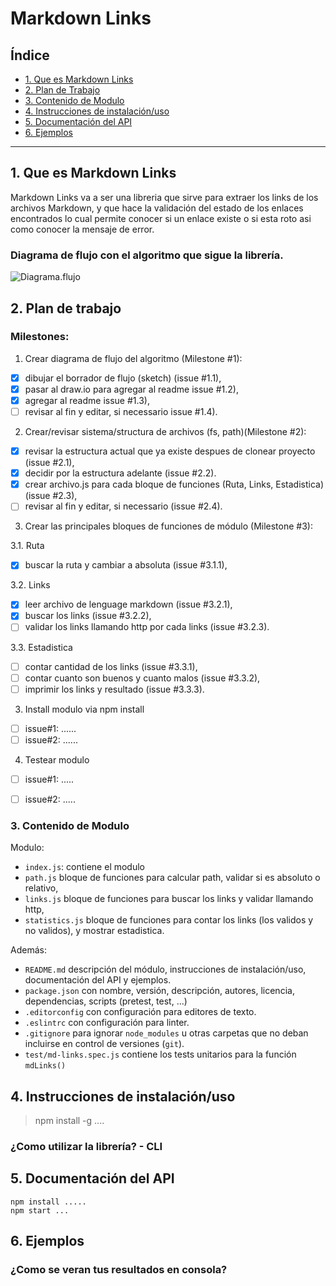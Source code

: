 # Markdown Links

## Índice

* [1. Que es Markdown Links](#1-que-es-markdown-links)
* [2. Plan de Trabajo](#2-plan-de-trabajo)
* [3. Contenido de Modulo](#3-contenido-de-modulo)
* [4. Instrucciones de instalación/uso](#4-instrucciones-de-instalacion/uso)
* [5. Documentación del API](#5-documentacion-del-api)
* [6. Ejemplos](#6-ejemplos)

***

## 1. Que es Markdown Links

Markdown Links va a ser una libreria que sirve para extraer los links de los archivos Markdown, y que hace la validación del estado de los enlaces encontrados lo cual permite conocer si un enlace existe o si esta roto asi como conocer la mensaje de error.

### Diagrama de flujo con el algoritmo que sigue la librería.

![Diagrama.flujo](images/MD-Links(2).jpg)

## 2. Plan de trabajo

### Milestones:

1. Crear diagrama de flujo del algoritmo (Milestone #1):
* [x] dibujar el borrador de flujo (sketch) (issue #1.1),
* [x] pasar al draw.io para agregar al readme issue #1.2),
* [x] agregar al readme issue #1.3),
* [ ] revisar al fin y editar, si necessario issue #1.4).

2. Crear/revisar sistema/structura de archivos (fs, path)(Milestone #2):  
  
  * [x] revisar la estructura actual que ya existe despues de clonear proyecto (issue #2.1),
  * [x] decidir por la estructura adelante (issue #2.2).
  * [x] crear archivo.js para cada bloque de funciones (Ruta, Links, Estadistica) (issue #2.3),
  * [ ] revisar al fin y editar, si necessario (issue #2.4).

3. Crear las principales bloques de funciones de módulo (Milestone #3):

3.1. Ruta
* [x] buscar la ruta y cambiar a absoluta (issue #3.1.1),

3.2. Links
* [x] leer archivo de lenguage markdown (issue #3.2.1),
* [x] buscar los links (issue #3.2.2),
* [ ] validar los links llamando http por cada links (issue #3.2.3).

3.3. Estadistica
* [ ] contar cantidad de los links (issue #3.3.1),
* [ ] contar cuanto son buenos y cuanto malos (issue #3.3.2),
* [ ] imprimir los links y resultado (issue #3.3.3).

3. Install modulo via npm install
* [ ] issue#1: ......
* [ ]  issue#2: ......

4. Testear modulo
* [ ]   issue#1: .....
* [ ]  issue#2: .....


### 3. Contenido de Modulo

Modulo:
* `index.js`: contiene el modulo 
* `path.js` bloque de funciones para calcular path, validar si es absoluto o relativo,
* `links.js` bloque de funciones para buscar los links y validar llamando http,
* `statistics.js` bloque de funciones para contar los links (los validos y no validos), y mostrar estadistica.


Además:
* `README.md` descripción del módulo, instrucciones de instalación/uso, documentación del API y ejemplos. 
* `package.json` con nombre, versión, descripción, autores, licencia,   dependencias, scripts (pretest, test, ...)
* `.editorconfig` con configuración para editores de texto. 
* `.eslintrc` con configuración para linter. 
* `.gitignore` para ignorar `node_modules` u otras carpetas que no deban incluirse en control de versiones (`git`).
* `test/md-links.spec.js` contiene los tests unitarios para la función
  `mdLinks()`

## 4. Instrucciones de instalación/uso

>npm install -g ....

### ¿Como utilizar la librería? - CLI


## 5. Documentación del API 

```
npm install .....
npm start ...
```

## 6. Ejemplos



  ### ¿Como se veran tus resultados en consola?



